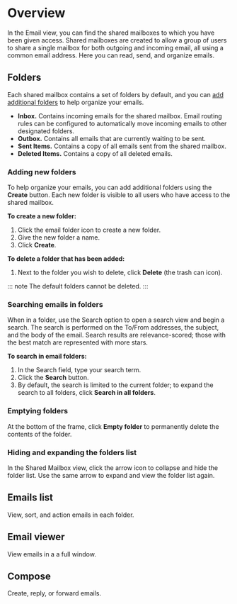 # Overview
In the Email view, you can find the shared mailboxes to which you have been given access. Shared mailboxes are created to allow a group of users to share a single mailbox for both outgoing and incoming email, all using a common email address. Here you can read, send, and organize emails.

## Folders
Each shared mailbox contains a set of folders by default, and you can [add additional folders](/esp-user-guide/email-overview#adding-new-folders) to help organize your emails.

* **Inbox.** Contains incoming emails for the shared mailbox. Email routing rules can be configured to automatically move incoming emails to other designated folders.
* **Outbox.** Contains all emails that are currently waiting to be sent.
* **Sent Items.** Contains a copy of all emails sent from the shared mailbox.
* **Deleted Items.** Contains a copy of all deleted emails.


### Adding new folders
To help organize your emails, you can add additional folders using the **Create** button. Each new folder is visible to all users who have access to the shared mailbox.

**To create a new folder:**
1. Click the email folder icon to create a new folder.
1. Give the new folder a name.
1. Click **Create**.

**To delete a folder that has been added:**
1. Next to the folder you wish to delete, click **Delete** (the trash can icon).

::: note 
The default folders cannot be deleted.
:::


### Searching emails in folders
When in a folder, use the Search option to open a search view and begin a search. The search is performed on the To/From addresses, the subject, and the body of the email. Search results are relevance-scored; those with the best match are represented with more stars.

**To search in email folders:**
1. In the Search field, type your search term.
1. Click the **Search** button.
1. By default, the search is limited to the current folder; to expand the search to all folders, click **Search in all folders**.

### Emptying folders
At the bottom of the frame, click **Empty folder** to permanently delete the contents of the folder.

### Hiding and expanding the folders list
In the Shared Mailbox view, click the arrow icon to collapse and hide the folder list. Use the same arrow to expand and view the folder list again.

## Emails list
View, sort, and action emails in each folder.

## Email viewer
View emails in a a full window.

## Compose
Create, reply, or forward emails.